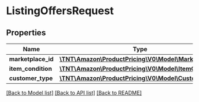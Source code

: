 # ListingOffersRequest

## Properties
Name | Type | Description | Notes
------------ | ------------- | ------------- | -------------
**marketplace_id** | [**\TNT\Amazon\ProductPricing\V0\Model\MarketplaceId**](MarketplaceId.md) |  | 
**item_condition** | [**\TNT\Amazon\ProductPricing\V0\Model\ItemCondition**](ItemCondition.md) |  | 
**customer_type** | [**\TNT\Amazon\ProductPricing\V0\Model\CustomerType**](CustomerType.md) |  | [optional] 

[[Back to Model list]](../README.md#documentation-for-models) [[Back to API list]](../README.md#documentation-for-api-endpoints) [[Back to README]](../README.md)


